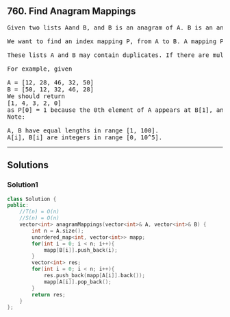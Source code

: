 ## 760. Find Anagram Mappings
<pre>
Given two lists Aand B, and B is an anagram of A. B is an anagram of A means B is made by randomizing the order of the elements in A.

We want to find an index mapping P, from A to B. A mapping P[i] = j means the ith element in A appears in B at index j.

These lists A and B may contain duplicates. If there are multiple answers, output any of them.

For example, given

A = [12, 28, 46, 32, 50]
B = [50, 12, 32, 46, 28]
We should return
[1, 4, 3, 2, 0]
as P[0] = 1 because the 0th element of A appears at B[1], and P[1] = 4 because the 1st element of A appears at B[4], and so on.
Note:

A, B have equal lengths in range [1, 100].
A[i], B[i] are integers in range [0, 10^5].
</pre>

---------------------------------------------------------------------

## Solutions

### Solution1

```c++
class Solution {
public:
    //T(n) = O(n)
    //S(n) = O(n)
    vector<int> anagramMappings(vector<int>& A, vector<int>& B) {
        int n = A.size();
        unordered_map<int, vector<int>> mapp;
        for(int i = 0; i < n; i++){
            mapp[B[i]].push_back(i);
        }
        vector<int> res;
        for(int i = 0; i < n; i++){
            res.push_back(mapp[A[i]].back());
            mapp[A[i]].pop_back();
        }
        return res;
    }
};
```
